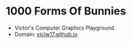 # 1000 Forms Of Bunnies
* Victor's Computer Graphics Playground.
* Domain: [viclw17.github.io](http://viclw17.github.io)
